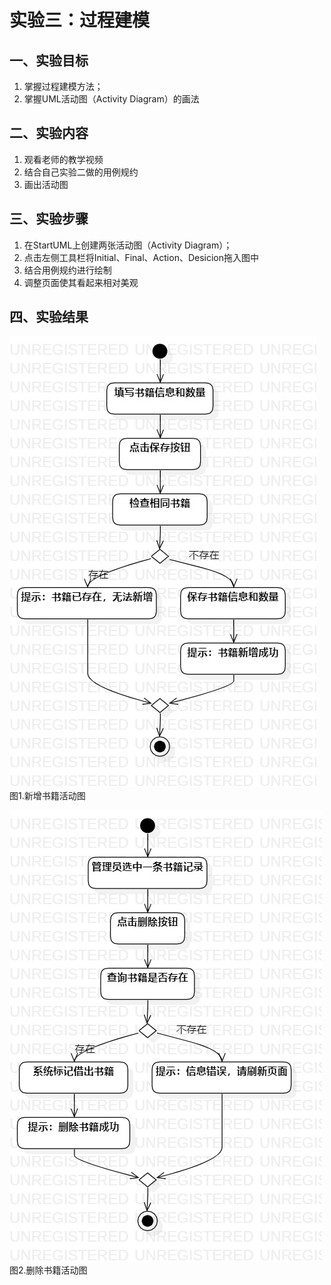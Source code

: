 # 实验三：过程建模

## 一、实验目标

1. 掌握过程建模方法；
2. 掌握UML活动图（Activity Diagram）的画法

## 二、实验内容

1. 观看老师的教学视频
2. 结合自己实验二做的用例规约
3. 画出活动图

## 三、实验步骤

1. 在StartUML上创建两张活动图（Activity Diagram）；
2. 点击左侧工具栏将Initial、Final、Action、Desicion拖入图中
3. 结合用例规约进行绘制
4. 调整页面使其看起来相对美观

## 四、实验结果

![新增书籍活动图](./add_books.jpg)  图1.新增书籍活动图

![删除书籍活动图](./delete_books.jpg)  图2.删除书籍活动图
